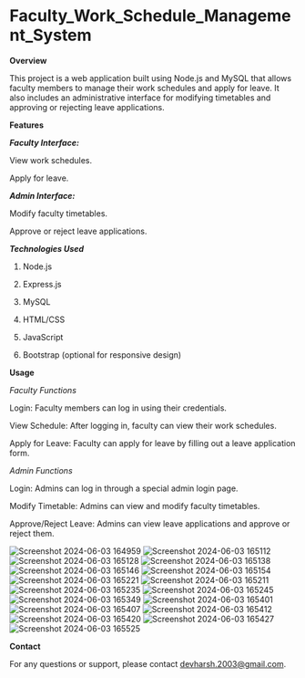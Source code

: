# Faculty_Work_Schedule_Management_System

**Overview**

This project is a web application built using Node.js and MySQL that allows faculty members to manage their work schedules and apply for leave. It also includes an administrative interface for modifying timetables and approving or rejecting leave applications.

**Features**

_**Faculty Interface:**_

View work schedules.

Apply for leave.

_**Admin Interface:**_

Modify faculty timetables.

Approve or reject leave applications.


_**Technologies Used**_

1. Node.js

2. Express.js

3. MySQL

4. HTML/CSS

5. JavaScript

6. Bootstrap (optional for responsive design)

**Usage**

_Faculty Functions_

Login: Faculty members can log in using their credentials.

View Schedule: After logging in, faculty can view their work schedules.

Apply for Leave: Faculty can apply for leave by filling out a leave application form.

_Admin Functions_

Login: Admins can log in through a special admin login page.

Modify Timetable: Admins can view and modify faculty timetables.

Approve/Reject Leave: Admins can view leave applications and approve or reject them.

![Screenshot 2024-06-03 164959](https://github.com/DevHarsh2003/Faculty_Work_Schedule_Management_System/assets/111884027/02a86b3d-e3b9-4edd-ac6d-b59144044e92)
![Screenshot 2024-06-03 165112](https://github.com/DevHarsh2003/Faculty_Work_Schedule_Management_System/assets/111884027/625b5619-08fe-4865-98ab-9426f5feff3a)
![Screenshot 2024-06-03 165128](https://github.com/DevHarsh2003/Faculty_Work_Schedule_Management_System/assets/111884027/4866ee5e-1c55-4781-a288-d4394d146980)
![Screenshot 2024-06-03 165138](https://github.com/DevHarsh2003/Faculty_Work_Schedule_Management_System/assets/111884027/4d597cd4-e16e-4bad-ae64-603bd211f84c)
![Screenshot 2024-06-03 165146](https://github.com/DevHarsh2003/Faculty_Work_Schedule_Management_System/assets/111884027/64d75308-6aba-4521-aee5-9d54f9f849f7)
![Screenshot 2024-06-03 165154](https://github.com/DevHarsh2003/Faculty_Work_Schedule_Management_System/assets/111884027/cfc7eb0d-a098-437c-9590-b72388cb112e)
![Screenshot 2024-06-03 165221](https://github.com/DevHarsh2003/Faculty_Work_Schedule_Management_System/assets/111884027/0c92756a-1404-4403-8417-615365ae7bcf)
![Screenshot 2024-06-03 165211](https://github.com/DevHarsh2003/Faculty_Work_Schedule_Management_System/assets/111884027/c6989407-8882-403b-a0a3-bdc842f2bc59)
![Screenshot 2024-06-03 165235](https://github.com/DevHarsh2003/Faculty_Work_Schedule_Management_System/assets/111884027/6bbed49f-c910-40cb-baac-98f9791fe4b2)
![Screenshot 2024-06-03 165245](https://github.com/DevHarsh2003/Faculty_Work_Schedule_Management_System/assets/111884027/e41b35b5-8b01-4147-9b71-ba8ff1879c58)
![Screenshot 2024-06-03 165349](https://github.com/DevHarsh2003/Faculty_Work_Schedule_Management_System/assets/111884027/0f0e8387-75fe-4733-bd70-71fd5f1b05e8)
![Screenshot 2024-06-03 165401](https://github.com/DevHarsh2003/Faculty_Work_Schedule_Management_System/assets/111884027/7630385f-6ba2-404d-9c3b-de5d0c3acf1b)
![Screenshot 2024-06-03 165407](https://github.com/DevHarsh2003/Faculty_Work_Schedule_Management_System/assets/111884027/724e969c-299d-4737-8a52-27eec1b01949)
![Screenshot 2024-06-03 165412](https://github.com/DevHarsh2003/Faculty_Work_Schedule_Management_System/assets/111884027/5e1d306b-9db8-4220-99be-86a26a4c1c5a)
![Screenshot 2024-06-03 165420](https://github.com/DevHarsh2003/Faculty_Work_Schedule_Management_System/assets/111884027/da290810-698e-4396-a6f4-eb8e2e80b124)
![Screenshot 2024-06-03 165427](https://github.com/DevHarsh2003/Faculty_Work_Schedule_Management_System/assets/111884027/9c53f36b-63ae-442f-948d-403f207e9e26)
![Screenshot 2024-06-03 165525](https://github.com/DevHarsh2003/Faculty_Work_Schedule_Management_System/assets/111884027/d799b850-5100-44a3-ad66-cd7440812c14)


**Contact**

For any questions or support, please contact devharsh.2003@gmail.com.
